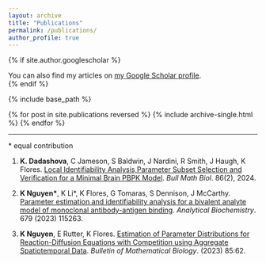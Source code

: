 ```yaml
---
layout: archive
title: "Publications"
permalink: /publications/
author_profile: true
---
```


{% if site.author.googlescholar %}
  <div class="wordwrap">You can also find my articles on <a href="{{site.author.googlescholar}}">my Google Scholar profile</a>.</div>
{% endif %}

{% include base_path %}

{% for post in site.publications reversed %}
  {% include archive-single.html %}
{% endfor %}

---
\* equal contribution

1. __K. Dadashova__, C Jameson, S Baldwin, J Nardini, R Smith, J Haugh, K Flores. [Local Identifiability Analysis,Parameter Subset Selection and Verification for a Minimal Brain PBPK Model]([https://doi.org/10.1016/j.mbs.2024.109158](https://pubmed.ncbi.nlm.nih.gov/38170402/)). *Bull Math Biol*. 86(2), 2024.

1. __K Nguyen\*__, K Li\*, K Flores, G Tomaras, S Dennison, J McCarthy. [Parameter estimation and identifiability analysis for a bivalent analyte model of monoclonal antibody-antigen binding](https://doi.org/10.1016/j.ab.2023.115263*). *Analytical Biochemistry*. 679 (2023) 115263.
  
1. __K Nguyen__, E Rutter, K Flores. [Estimation of Parameter Distributions for Reaction-Diffusion Equations with Competition using Aggregate Spatiotemporal Data](https://doi.org/10.1007/s11538-023-01162-3). *Bulletin of Mathematical Biology*. (2023) 85:62.

